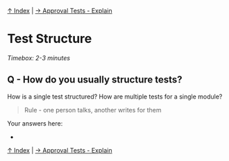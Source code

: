 [↑ Index](index.md) | [→ Approval Tests - Explain](explain.md)

# Test Structure

*Timebox: 2-3 minutes*

## Q - How do you usually structure tests?

How is a single test structured?
How are multiple tests for a single module?

> Rule - one person talks, another writes for them

Your answers here:

-

[↑ Index](index.md) | [→ Approval Tests - Explain](explain.md)
